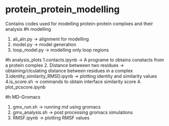 # protein_protein_modelling
Contains codes used for modelling protein-protein complxes and their analysis
#h modelling 
1. ali_aln.py -> alignment for modelling
2. model.py -> model generation
3. loop_model.py -> modelling only loop regions

#h analysis_plots
1.contacts.ipynb -> A programe to obtains conatacts from a protein complex
2. Distance betweeen two residues -> obtaining/clculating distance between residues in a complex
3.identity_similarity_RMSD.ipynb -> plotting identity and similarity values
4.is_score.sh -> commands to obtain interface similarity score
4. plot_pcscore.ipynb

#h MD-Gromacs
1. gmx_run.sh -> running md using gromacs
2. gmx_analysis.sh -> post processing gromacs simulations
3. RMSF.ipynb -> plotting RMSF values



